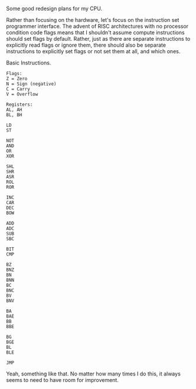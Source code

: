 Some good redesign plans for my CPU.

Rather than focusing on the hardware, let's focus on the instruction
set programmer interface.  The advent of RISC architectures with no
processor condition code flags means that I shouldn't assume compute
instructions should set flags by default.  Rather, just as there are
separate instructions to explicitly read flags or ignore them, there
should also be separate instructions to explicitly set flags or not
set them at all, and which ones.

Basic Instructions.

```
Flags:
Z = Zero
N = Sign (negative)
C = Carry
V = Overflow

Registers:
AL, AH
BL, BH

LD
ST

NOT
AND
OR
XOR

SHL
SHR
ASR
ROL
ROR

INC
CAR
DEC
BOW

ADD
ADC
SUB
SBC

BIT
CMP

BZ
BNZ
BN
BNN
BC
BNC
BV
BNV

BA
BAE
BB
BBE

BG
BGE
BL
BLE

JMP
```

Yeah, something like that.  No matter how many times I do this, it
always seems to need to have room for improvement.
